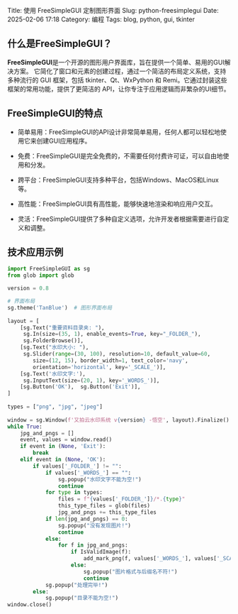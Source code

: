 Title: 使用 FreeSimpleGUI 定制图形界面
Slug: python-freesimplegui
Date: 2025-02-06 17:18
Category: 编程
Tags: blog, python, gui, tkinter

## 什么是FreeSimpleGUI？
**FreeSimpleGUI**是一个开源的图形用户界面库，旨在提供一个简单、易用的GUI解决方案。 它简化了窗口和元素的创建过程，通过一个简洁的布局定义系统，支持多种流行的 GUI 框架，包括 tkinter、Qt、WxPython 和 Remi。它通过封装这些框架的常用功能，提供了更简洁的 API，让你专注于应用逻辑而非繁杂的UI细节。

## FreeSimpleGUI的特点

- 简单易用：FreeSimpleGUI的API设计非常简单易用，任何人都可以轻松地使用它来创建GUI应用程序。

- 免费：FreeSimpleGUI是完全免费的，不需要任何付费许可证，可以自由地使用和分发。

- 跨平台：FreeSimpleGUI支持多种平台，包括Windows、MacOS和Linux等。

- 高性能：FreeSimpleGUI具有高性能，能够快速地渲染和响应用户交互。

- 灵活：FreeSimpleGUI提供了多种自定义选项，允许开发者根据需要进行自定义和调整。


## 技术应用示例
```python
import FreeSimpleGUI as sg
from glob import glob

version = 0.8

# 界面布局
sg.theme('TanBlue')  # 图形界面布局
 
layout = [
    [sg.Text("重要资料目录夹: "), 
     sg.In(size=(35, 1), enable_events=True, key="_FOLDER_"),
     sg.FolderBrowse()],
    [sg.Text("水印大小: "),
     sg.Slider(range=(30, 100), resolution=10, default_value=60,
        size=(12, 15), border_width=1, text_color='navy',
        orientation='horizontal', key='_SCALE_')],
    [sg.Text('水印文字:'), 
     sg.InputText(size=(20, 1), key='_WORDS_')],
    [sg.Button('OK'),  sg.Button('Exit')],
]
 
types = ["png", "jpg", "jpeg"]
 
window = sg.Window(f'又拍云水印系统 v{version} -悟空', layout).Finalize()
while True:
    jpg_and_pngs = []
    event, values = window.read()
    if event in (None, 'Exit'):
        break
    elif event in (None, 'OK'):
        if values['_FOLDER_'] != "":
            if values['_WORDS_'] == "":
                sg.popup("水印文字不能为空!")
                continue
            for type in types:
                files = f"{values['_FOLDER_']}/*.{type}"
                this_type_files = glob(files)
                jpg_and_pngs += this_type_files
            if len(jpg_and_pngs) == 0:
                sg.popup("没有发现图片!")
                continue
            else:
                for f in jpg_and_pngs:
                    if IsValidImage(f):
                        add_mark_png(f, values['_WORDS_'], values['_SCALE_'])
                    else:
                        sg.popup("图片格式与后缀名不符!")
                        continue
            sg.popup("处理完毕!")
        else:
            sg.popup("目录不能为空!")
window.close()
```